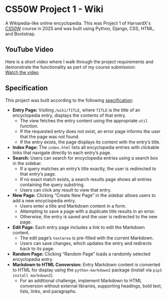 # CS50W Project 1 - Wiki

A Wikipedia-like online encyclopedia. This was Project 1 of HarvardX's [CS50W](https://learning.edx.org/course/course-v1:HarvardX+CS50W+Web/home) course in 2025 and was built using Python, Django, CSS, HTML, and Bootstrap.

## YouTube Video

Here is a short video where I walk through the project requirements and demonstrate the functionality as part of my course submission:  
[Watch the video](https://youtu.be/i0oxzX7iHIU?si=7uPuEyUZghrFWrcu)

## Specification

This project was built according to the following [specification](https://cs50.harvard.edu/web/2020/projects/1/wiki/):

- **Entry Page:** Visiting `/wiki/TITLE`, where `TITLE` is the title of an encyclopedia entry, displays the contents of that entry.
    - The view fetches the entry content using the appropriate `util` function.
    - If the requested entry does not exist, an error page informs the user that the page was not found.
    - If the entry exists, the page displays its content with the entry’s title.
- **Index Page:** The `index.html` lists all encyclopedia entries with clickable links that navigate directly to each entry’s page.
- **Search:** Users can search for encyclopedia entries using a search box in the sidebar.
    - If a query matches an entry’s title exactly, the user is redirected to that entry’s page.
    - If no exact match exists, a search results page shows all entries containing the query substring.
    - Users can click any result to view that entry.
- **New Page:** Clicking “Create New Page” in the sidebar allows users to add a new encyclopedia entry.
    - Users enter a title and Markdown content in a form.
    - Attempting to save a page with a duplicate title results in an error.
    - Otherwise, the entry is saved and the user is redirected to the new page.
- **Edit Page:** Each entry page includes a link to edit the Markdown content.
    - The edit page’s `textarea` is pre-filled with the current Markdown.
    - Users can save changes, which updates the entry and redirects back to its page.
- **Random Page:** Clicking “Random Page” loads a randomly selected encyclopedia entry.
- **Markdown to HTML Conversion:** Entry Markdown content is converted to HTML for display using the `python-markdown2` package (install via `pip3 install markdown2`).
    - For an additional challenge, implement Markdown to HTML conversion without external libraries, supporting headings, bold text, lists, links, and paragraphs.

